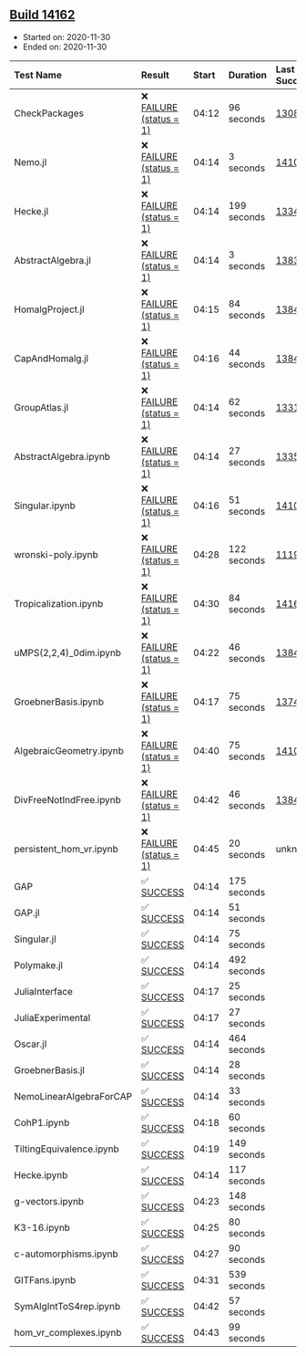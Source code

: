 ## [Build 14162](https://oscarci.mathematik.uni-kl.de/job/oscar/14162/)

* Started on: 2020-11-30
* Ended on: 2020-11-30

| Test Name    | Result | Start | Duration | Last Success | First Failure |
|:-------------|:-------|:------|:---------|:-------------|:--------------|
| CheckPackages | ❌ [FAILURE (status = 1)](https://oscarci.mathematik.uni-kl.de/job/oscar/14162/artifact/logs/build-14162/CheckPackages.log) | 04:12 | 96 seconds | [13085](https://oscarci.mathematik.uni-kl.de/job/oscar/13085/) | [13086](https://oscarci.mathematik.uni-kl.de/job/oscar/13086/) |
| Nemo.jl | ❌ [FAILURE (status = 1)](https://oscarci.mathematik.uni-kl.de/job/oscar/14162/artifact/logs/build-14162/Nemo.jl.log) | 04:14 | 3 seconds | [14101](https://oscarci.mathematik.uni-kl.de/job/oscar/14101/) | [14102](https://oscarci.mathematik.uni-kl.de/job/oscar/14102/) |
| Hecke.jl | ❌ [FAILURE (status = 1)](https://oscarci.mathematik.uni-kl.de/job/oscar/14162/artifact/logs/build-14162/Hecke.jl.log) | 04:14 | 199 seconds | [13341](https://oscarci.mathematik.uni-kl.de/job/oscar/13341/) | [13342](https://oscarci.mathematik.uni-kl.de/job/oscar/13342/) |
| AbstractAlgebra.jl | ❌ [FAILURE (status = 1)](https://oscarci.mathematik.uni-kl.de/job/oscar/14162/artifact/logs/build-14162/AbstractAlgebra.jl.log) | 04:14 | 3 seconds | [13837](https://oscarci.mathematik.uni-kl.de/job/oscar/13837/) | [13838](https://oscarci.mathematik.uni-kl.de/job/oscar/13838/) |
| HomalgProject.jl | ❌ [FAILURE (status = 1)](https://oscarci.mathematik.uni-kl.de/job/oscar/14162/artifact/logs/build-14162/HomalgProject.jl.log) | 04:15 | 84 seconds | [13845](https://oscarci.mathematik.uni-kl.de/job/oscar/13845/) | [13846](https://oscarci.mathematik.uni-kl.de/job/oscar/13846/) |
| CapAndHomalg.jl | ❌ [FAILURE (status = 1)](https://oscarci.mathematik.uni-kl.de/job/oscar/14162/artifact/logs/build-14162/CapAndHomalg.jl.log) | 04:16 | 44 seconds | [13845](https://oscarci.mathematik.uni-kl.de/job/oscar/13845/) | [13846](https://oscarci.mathematik.uni-kl.de/job/oscar/13846/) |
| GroupAtlas.jl | ❌ [FAILURE (status = 1)](https://oscarci.mathematik.uni-kl.de/job/oscar/14162/artifact/logs/build-14162/GroupAtlas.jl.log) | 04:14 | 62 seconds | [13311](https://oscarci.mathematik.uni-kl.de/job/oscar/13311/) | [13312](https://oscarci.mathematik.uni-kl.de/job/oscar/13312/) |
| AbstractAlgebra.ipynb | ❌ [FAILURE (status = 1)](https://oscarci.mathematik.uni-kl.de/job/oscar/14162/artifact/logs/build-14162/AbstractAlgebra.ipynb.log) | 04:14 | 27 seconds | [13355](https://oscarci.mathematik.uni-kl.de/job/oscar/13355/) | [13356](https://oscarci.mathematik.uni-kl.de/job/oscar/13356/) |
| Singular.ipynb | ❌ [FAILURE (status = 1)](https://oscarci.mathematik.uni-kl.de/job/oscar/14162/artifact/logs/build-14162/Singular.ipynb.log) | 04:16 | 51 seconds | [14101](https://oscarci.mathematik.uni-kl.de/job/oscar/14101/) | [14102](https://oscarci.mathematik.uni-kl.de/job/oscar/14102/) |
| wronski-poly.ipynb | ❌ [FAILURE (status = 1)](https://oscarci.mathematik.uni-kl.de/job/oscar/14162/artifact/logs/build-14162/wronski-poly.ipynb.log) | 04:28 | 122 seconds | [11192](https://oscarci.mathematik.uni-kl.de/job/oscar/11192/) | [11193](https://oscarci.mathematik.uni-kl.de/job/oscar/11193/) |
| Tropicalization.ipynb | ❌ [FAILURE (status = 1)](https://oscarci.mathematik.uni-kl.de/job/oscar/14162/artifact/logs/build-14162/Tropicalization.ipynb.log) | 04:30 | 84 seconds | [14161](https://oscarci.mathematik.uni-kl.de/job/oscar/14161/) | [14162](https://oscarci.mathematik.uni-kl.de/job/oscar/14162/) |
| uMPS(2,2,4)_0dim.ipynb | ❌ [FAILURE (status = 1)](https://oscarci.mathematik.uni-kl.de/job/oscar/14162/artifact/logs/build-14162/uMPS-2-2-4-_0dim.ipynb.log) | 04:22 | 46 seconds | [13841](https://oscarci.mathematik.uni-kl.de/job/oscar/13841/) | [13842](https://oscarci.mathematik.uni-kl.de/job/oscar/13842/) |
| GroebnerBasis.ipynb | ❌ [FAILURE (status = 1)](https://oscarci.mathematik.uni-kl.de/job/oscar/14162/artifact/logs/build-14162/GroebnerBasis.ipynb.log) | 04:17 | 75 seconds | [13748](https://oscarci.mathematik.uni-kl.de/job/oscar/13748/) | [13749](https://oscarci.mathematik.uni-kl.de/job/oscar/13749/) |
| AlgebraicGeometry.ipynb | ❌ [FAILURE (status = 1)](https://oscarci.mathematik.uni-kl.de/job/oscar/14162/artifact/logs/build-14162/AlgebraicGeometry.ipynb.log) | 04:40 | 75 seconds | [14101](https://oscarci.mathematik.uni-kl.de/job/oscar/14101/) | [14102](https://oscarci.mathematik.uni-kl.de/job/oscar/14102/) |
| DivFreeNotIndFree.ipynb | ❌ [FAILURE (status = 1)](https://oscarci.mathematik.uni-kl.de/job/oscar/14162/artifact/logs/build-14162/DivFreeNotIndFree.ipynb.log) | 04:42 | 46 seconds | [13845](https://oscarci.mathematik.uni-kl.de/job/oscar/13845/) | [13846](https://oscarci.mathematik.uni-kl.de/job/oscar/13846/) |
| persistent_hom_vr.ipynb | ❌ [FAILURE (status = 1)](https://oscarci.mathematik.uni-kl.de/job/oscar/14162/artifact/logs/build-14162/persistent_hom_vr.ipynb.log) | 04:45 | 20 seconds | unknown | unknown |
| GAP | ✅ [SUCCESS](https://oscarci.mathematik.uni-kl.de/job/oscar/14162/artifact/logs/build-14162/GAP.log) | 04:14 | 175 seconds |  |  |
| GAP.jl | ✅ [SUCCESS](https://oscarci.mathematik.uni-kl.de/job/oscar/14162/artifact/logs/build-14162/GAP.jl.log) | 04:14 | 51 seconds |  |  |
| Singular.jl | ✅ [SUCCESS](https://oscarci.mathematik.uni-kl.de/job/oscar/14162/artifact/logs/build-14162/Singular.jl.log) | 04:14 | 75 seconds |  |  |
| Polymake.jl | ✅ [SUCCESS](https://oscarci.mathematik.uni-kl.de/job/oscar/14162/artifact/logs/build-14162/Polymake.jl.log) | 04:14 | 492 seconds |  |  |
| JuliaInterface | ✅ [SUCCESS](https://oscarci.mathematik.uni-kl.de/job/oscar/14162/artifact/logs/build-14162/JuliaInterface.log) | 04:17 | 25 seconds |  |  |
| JuliaExperimental | ✅ [SUCCESS](https://oscarci.mathematik.uni-kl.de/job/oscar/14162/artifact/logs/build-14162/JuliaExperimental.log) | 04:17 | 27 seconds |  |  |
| Oscar.jl | ✅ [SUCCESS](https://oscarci.mathematik.uni-kl.de/job/oscar/14162/artifact/logs/build-14162/Oscar.jl.log) | 04:14 | 464 seconds |  |  |
| GroebnerBasis.jl | ✅ [SUCCESS](https://oscarci.mathematik.uni-kl.de/job/oscar/14162/artifact/logs/build-14162/GroebnerBasis.jl.log) | 04:14 | 28 seconds |  |  |
| NemoLinearAlgebraForCAP | ✅ [SUCCESS](https://oscarci.mathematik.uni-kl.de/job/oscar/14162/artifact/logs/build-14162/NemoLinearAlgebraForCAP.log) | 04:14 | 33 seconds |  |  |
| CohP1.ipynb | ✅ [SUCCESS](https://oscarci.mathematik.uni-kl.de/job/oscar/14162/artifact/logs/build-14162/CohP1.ipynb.log) | 04:18 | 60 seconds |  |  |
| TiltingEquivalence.ipynb | ✅ [SUCCESS](https://oscarci.mathematik.uni-kl.de/job/oscar/14162/artifact/logs/build-14162/TiltingEquivalence.ipynb.log) | 04:19 | 149 seconds |  |  |
| Hecke.ipynb | ✅ [SUCCESS](https://oscarci.mathematik.uni-kl.de/job/oscar/14162/artifact/logs/build-14162/Hecke.ipynb.log) | 04:14 | 117 seconds |  |  |
| g-vectors.ipynb | ✅ [SUCCESS](https://oscarci.mathematik.uni-kl.de/job/oscar/14162/artifact/logs/build-14162/g-vectors.ipynb.log) | 04:23 | 148 seconds |  |  |
| K3-16.ipynb | ✅ [SUCCESS](https://oscarci.mathematik.uni-kl.de/job/oscar/14162/artifact/logs/build-14162/K3-16.ipynb.log) | 04:25 | 80 seconds |  |  |
| c-automorphisms.ipynb | ✅ [SUCCESS](https://oscarci.mathematik.uni-kl.de/job/oscar/14162/artifact/logs/build-14162/c-automorphisms.ipynb.log) | 04:27 | 90 seconds |  |  |
| GITFans.ipynb | ✅ [SUCCESS](https://oscarci.mathematik.uni-kl.de/job/oscar/14162/artifact/logs/build-14162/GITFans.ipynb.log) | 04:31 | 539 seconds |  |  |
| SymAlgIntToS4rep.ipynb | ✅ [SUCCESS](https://oscarci.mathematik.uni-kl.de/job/oscar/14162/artifact/logs/build-14162/SymAlgIntToS4rep.ipynb.log) | 04:42 | 57 seconds |  |  |
| hom_vr_complexes.ipynb | ✅ [SUCCESS](https://oscarci.mathematik.uni-kl.de/job/oscar/14162/artifact/logs/build-14162/hom_vr_complexes.ipynb.log) | 04:43 | 99 seconds |  |  |
